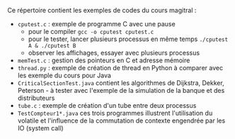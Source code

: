 Ce répertoire contient les exemples de codes du cours magitral :
 - `cputest.c` : exemple de programme C avec une pause 
   - pour le compiler ```gcc -o cputest cputest.c```
   - pour le tester, lancer plusieurs processus en même temps ```./cputest A & ./cputest B```
   - observer les affichages, essayer avec plusieurs processus
 - `memTest.c` : gestion des pointeurs  en C et adresse mémoire
 - `thread.py` : exemple de création de thread en Python à comparer avec les exemple du cours pour Java
 - `CriticalSectionTest.java` contient les algorithmes de Dijkstra, Dekker, Peterson - à tester avec l'exemple de la simulation de la banque et des distributeurs
 - `tube.c` : exemple de création d'un tube entre deux processus
 - `TestCompteur1*.java` ces trois programmes illustrent l'utilisation du volatile et l'influence de la commutation de contexte engendrée par les IO (system call)
 

